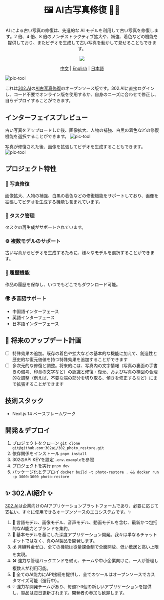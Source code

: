 # <p align="center">🖼️ AI古写真修復 🚀✨</p>

<p align="center">AI による古い写真の修復は、先進的な AI モデルを利用して古い写真を修復します。2 倍、4 倍、8 倍のノンデストラクティブ拡大や、補強、着色などの機能を提供しており、またビデオを生成して古い写真を動かして見せることもできます。</p>

<p align="center"><a href="https://302.ai/product/detail/18" target="blank"><img src="https://file.302.ai/gpt/imgs/github/20250102/72a57c4263944b73bf521830878ae39a.png" /></a></p >

<p align="center"><a href="README_zh.md">中文</a> | <a href="README.md">English</a> | <a href="README_ja.md">日本語</a></p>

![pic-tool](docs/AI老照片修复jp.png)

これは[302.AI](https://302.ai/ja/)の[AI古写真修復](https://302.ai/product/detail/18)のオープンソース版です。302.AIに直接ログインし、コード不要でオンライン版を使用するか、自身のニーズに合わせて修正し、自らデプロイすることができます。

## インターフェイスプレビュー
古い写真をアップロードした後、画像拡大、人物の補強、白黒の着色などの修復機能を選択することができます。
![pic-tool](docs/ja/老照片日1.png)    

写真が修復された後、画像を拡張してビデオを生成することもできます。
![pic-tool](docs/ja/老照片日2.png)

## プロジェクト特性

### 🎥 写真修復
画像拡大、人物の補強、白黒の着色などの修復機能をサポートしており、画像を拡張してビデオを生成する機能も含まれています。
### 🔄 タスク管理
タスクの再生成がサポートされています。
### ⚙️ 複数モデルのサポート
古い写真からビデオを生成するために、様々なモデルを選択することができます。
### 📜 履歴機能
作品の履歴を保存し、いつでもどこでもダウンロード可能。
### 🌍 多言語サポート
- 中国語インターフェース
- 英語インターフェース
- 日本語インターフェース

## 🚩 将来のアップデート計画
- [ ] 特殊効果の追加。既存の着色や拡大などの基本的な機能に加えて、創造性と歴史的な復元価値を持つ特殊効果を追加することができます
- [ ] 多次元的な修復と調整。将来的には、写真内の文字情報（写真の裏面の手書きの備考、印章の文字など）の認識と修復・復元、および写真の構図の合理的な調整（例えば、不要な端の部分を切り取る、傾きを修正するなど）にまで拡張することができます

## 技術スタック
- Next.js 14 ベースフレームワーク

## 開発＆デプロイ

1. プロジェクトをクローン `git clone git@github.com:302ai/302_photo_restore.git`
2. 依存関係をインストール `pnpm install`
3. 302のAPI KEYを設定 `.env.example`を参照
4. プロジェクトを実行 `pnpm dev`
5. パッケージ化とデプロイ `docker build -t photo-restore . && docker run -p 3000:3000 photo-restore`


## ✨ 302.AI紹介 ✨

[302.AI](https://302.ai)は企業向けのAIアプリケーションプラットフォームであり、必要に応じて支払い、すぐに使用できるオープンソースのエコシステムです。✨
1. 🧠 言語モデル、画像モデル、音声モデル、動画モデルを含む、最新かつ包括的なAI能力とブランドを集約。
2. 🚀 基本モデルを基にした深度アプリケーション開発。我々は単なるチャットボットではなく、真のAI製品を開発します。
3. 💰 月額料金ゼロ、全ての機能は従量課金制で全面開放、低い敷居と高い上限を実現。
4. 🛠 強力な管理バックエンドを備え、チームや中小企業向けに、一人が管理し複数人が利用可能。
5. 🔗 全てのAI能力にAPI接続を提供し、全てのツールはオープンソースでカスタマイズ可能（進行中）。
6. 💡 強力な開発チームがあり、毎週2-3個の新しいアプリケーションを提供し、製品は毎日更新されます。開発者の参加も歓迎します。
